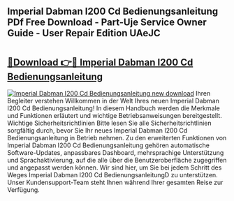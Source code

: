 ## Imperial Dabman I200 Cd Bedienungsanleitung PDf Free Download - Part-Uje Service Owner Guide - User Repair Edition UAeJC

# <h2><a href="http://df54pg.blite.top/?on=Imperial+Dabman+I200+Cd+Bedienungsanleitung">🔗Download 👉🔴 Imperial Dabman I200 Cd Bedienungsanleitung</a></h2>

[![Imperial Dabman I200 Cd Bedienungsanleitung new download](https://i.imgur.com/lujVjoI.png)](http://df54pg.blite.top/?on=Imperial+Dabman+I200+Cd+Bedienungsanleitung)
Ihren Begleiter verstehen Willkommen in der Welt Ihres neuen Imperial Dabman I200 Cd Bedienungsanleitung! In diesem Handbuch werden die Merkmale und Funktionen erläutert und wichtige Betriebsanweisungen bereitgestellt. Wichtige Sicherheitsrichtlinien Bitte lesen Sie alle Sicherheitsrichtlinien sorgfältig durch, bevor Sie Ihr neues Imperial Dabman I200 Cd Bedienungsanleitung in Betrieb nehmen. Zu den erweiterten Funktionen von Imperial Dabman I200 Cd Bedienungsanleitung gehören automatische Software-Updates, anpassbares Dashboard, mehrsprachige Unterstützung und Sprachaktivierung, auf die alle über die Benutzeroberfläche zugegriffen und angepasst werden können. Wir sind hier, um Sie bei jedem Schritt des Weges Imperial Dabman I200 Cd BedienungsanleitungD zu unterstützen. Unser Kundensupport-Team steht Ihnen während Ihrer gesamten Reise zur Verfügung.
